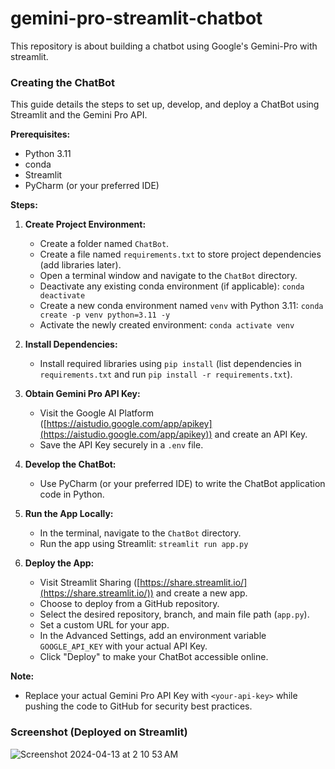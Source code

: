 # gemini-pro-streamlit-chatbot

This repository is about building a chatbot using Google's Gemini-Pro with streamlit.

### Creating the ChatBot

This guide details the steps to set up, develop, and deploy a ChatBot using Streamlit and the Gemini Pro API.

**Prerequisites:**

* Python 3.11
* conda
* Streamlit
* PyCharm (or your preferred IDE)

**Steps:**

1. **Create Project Environment:**
    - Create a folder named `ChatBot`.
    - Create a file named `requirements.txt` to store project dependencies (add libraries later).
    - Open a terminal window and navigate to the `ChatBot` directory.
    - Deactivate any existing conda environment (if applicable): `conda deactivate`
    - Create a new conda environment named `venv` with Python 3.11: `conda create -p venv python=3.11 -y`
    - Activate the newly created environment: `conda activate venv`

2. **Install Dependencies:**
    - Install required libraries using `pip install` (list dependencies in `requirements.txt` and run `pip install -r requirements.txt`).

3. **Obtain Gemini Pro API Key:**
    - Visit the Google AI Platform ([https://aistudio.google.com/app/apikey](https://aistudio.google.com/app/apikey)) and create an API Key.
    - Save the API Key securely in a `.env` file.

4. **Develop the ChatBot:**
    - Use PyCharm (or your preferred IDE) to write the ChatBot application code in Python.

5. **Run the App Locally:**
    - In the terminal, navigate to the `ChatBot` directory.
    - Run the app using Streamlit: `streamlit run app.py`

6. **Deploy the App:**
    - Visit Streamlit Sharing ([https://share.streamlit.io/](https://share.streamlit.io/)) and create a new app.
    - Choose to deploy from a GitHub repository.
    - Select the desired repository, branch, and main file path (`app.py`).
    - Set a custom URL for your app.
    - In the Advanced Settings, add an environment variable `GOOGLE_API_KEY` with your actual API Key.
    - Click "Deploy" to make your ChatBot accessible online.

**Note:**

- Replace your actual Gemini Pro API Key with `<your-api-key>` while pushing the code to GitHub for security best practices.


### Screenshot (Deployed on Streamlit)
![Screenshot 2024-04-13 at 2 10 53 AM](https://github.com/pragatimehra/chatbot/assets/92671158/b27828f1-4182-4315-b57d-711a3a788d0b)
